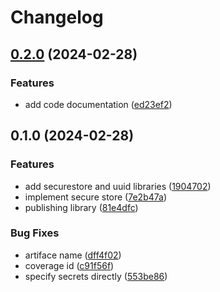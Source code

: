 # Changelog

## [0.2.0](https://github.com/majksa-dev/sealed-secrets/compare/v0.1.0...v0.2.0) (2024-02-28)


### Features

* add code documentation ([ed23ef2](https://github.com/majksa-dev/sealed-secrets/commit/ed23ef2747f07b9c309142eabf1452a76779f951))

## 0.1.0 (2024-02-28)


### Features

* add securestore and uuid libraries ([1904702](https://github.com/majksa-dev/sealed-secrets/commit/1904702e21428c25f9930c2c0d3ff693a60ce003))
* implement secure store ([7e2b47a](https://github.com/majksa-dev/sealed-secrets/commit/7e2b47a694e798e5185558f43f5fb71fa4ad1c19))
* publishing library ([81e4dfc](https://github.com/majksa-dev/sealed-secrets/commit/81e4dfc3d3ae02edd8121f681483e0438fc50b9f))


### Bug Fixes

* artiface name ([dff4f02](https://github.com/majksa-dev/sealed-secrets/commit/dff4f0277a4e9986615fcf1c2dde846f7ad5a71a))
* coverage id ([c91f56f](https://github.com/majksa-dev/sealed-secrets/commit/c91f56f9332a310ae36af031999fcb00db419911))
* specify secrets directly ([553be86](https://github.com/majksa-dev/sealed-secrets/commit/553be86e7d4a89fa939cb246da64f87361da4d28))
